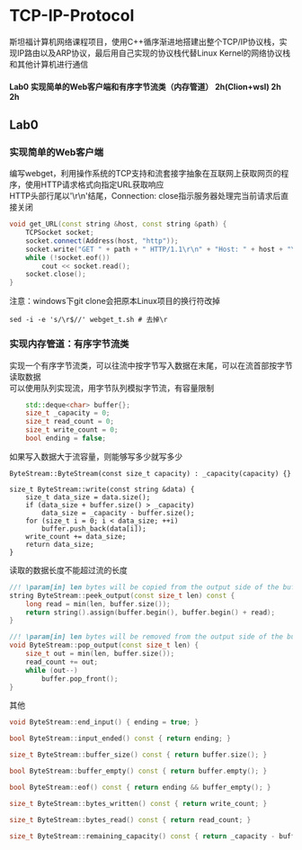 # TCP-IP-Protocol
斯坦福计算机网络课程项目，使用C++循序渐进地搭建出整个TCP/IP协议栈，实现IP路由以及ARP协议，最后用自己实现的协议栈代替Linux Kernel的网络协议栈和其他计算机进行通信
#### Lab0 实现简单的Web客户端和有序字节流类（内存管道）  2h(Clion+wsl) 2h 2h
## Lab0 
### 实现简单的Web客户端
编写webget，利用操作系统的TCP支持和流套接字抽象在互联网上获取网页的程序，使用HTTP请求格式向指定URL获取响应  
HTTP头部行尾以'\r\n'结尾，Connection: close指示服务器处理完当前请求后直接关闭
```c++
void get_URL(const string &host, const string &path) {
    TCPSocket socket;
    socket.connect(Address(host, "http"));
    socket.write("GET " + path + " HTTP/1.1\r\n" + "Host: " + host + "\r\n" + "Connection: close \r\n" + "\r\n");
    while (!socket.eof())
        cout << socket.read();
    socket.close();
}
```
注意：windows下git clone会把原本Linux项目的换行符改掉
```shell
sed -i -e 's/\r$//' webget_t.sh # 去掉\r
```
### 实现内存管道：有序字节流类
实现一个有序字节流类，可以往流中按字节写入数据在末尾，可以在流首部按字节读取数据  
可以使用队列实现流，用字节队列模拟字节流，有容量限制
```c++
    std::deque<char> buffer{};
    size_t _capacity = 0;
    size_t read_count = 0;
    size_t write_count = 0;
    bool ending = false;
```
如果写入数据大于流容量，则能够写多少就写多少
```shell
ByteStream::ByteStream(const size_t capacity) : _capacity(capacity) {}

size_t ByteStream::write(const string &data) {
    size_t data_size = data.size();
    if (data_size + buffer.size() > _capacity)
        data_size = _capacity - buffer.size();
    for (size_t i = 0; i < data_size; ++i)
        buffer.push_back(data[i]);
    write_count += data_size;
    return data_size;
}
```
读取的数据长度不能超过流的长度
```c++
//! \param[in] len bytes will be copied from the output side of the buffer
string ByteStream::peek_output(const size_t len) const {
    long read = min(len, buffer.size());
    return string().assign(buffer.begin(), buffer.begin() + read);
}

//! \param[in] len bytes will be removed from the output side of the buffer
void ByteStream::pop_output(const size_t len) {
    size_t out = min(len, buffer.size());
    read_count += out;
    while (out--)
        buffer.pop_front();
}
```
其他
```c++
void ByteStream::end_input() { ending = true; }

bool ByteStream::input_ended() const { return ending; }

size_t ByteStream::buffer_size() const { return buffer.size(); }

bool ByteStream::buffer_empty() const { return buffer.empty(); }

bool ByteStream::eof() const { return ending && buffer_empty(); }

size_t ByteStream::bytes_written() const { return write_count; }

size_t ByteStream::bytes_read() const { return read_count; }

size_t ByteStream::remaining_capacity() const { return _capacity - buffer.size(); }
```